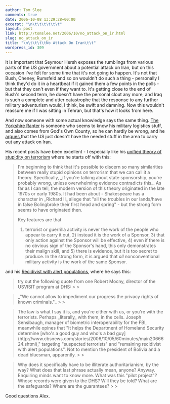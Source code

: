 ```yaml
---
author: Tom Slee
comments: true
date: 2006-10-08 13:29:28+00:00
excerpt: "\n\t\t\t\t\t\t"
layout: post
link: http://tomslee.net/2006/10/no_attack_on_ir.html
slug: no_attack_on_ir
title: "\n\t\t\t\tNo Attack On Iran\t\t"
wordpress_id: 309
---
```



				

It is important that Seymour Hersh exposes the rumblings from various parts of the US government about a potential attack on Iran, but on this occasion I've felt for some time that it's not going to happen. It's not that Bush, Cheney, Rumsfeld and so on wouldn't do such a thing - personally I think they'd do it in a heartbeat if it gained them a few points in the polls - but that they can't even if they want to. It's getting close to the end of Bush's second term, he doesn't have the personal clout any more, and Iraq is such a complete and utter catastrophe that the response to any further military adventurism would, I think, be swift and damning. Now this wouldn't reassure me if I was sitting in Tehran, but that's how it looks from here.




And now someone with some actual knowledge says the same thing. [The Yorkshire Ranter](http://yorkshire-ranter.blogspot.com/) is someone who seems to know his military logistics stuff, and also comes from God's Own County, so he can hardly be wrong, and he [argues ](http://yorkshire-ranter.blogspot.com/2006/10/there-will-be-no-attack-on-iran-this.html)that the US just doesn't have the needed stuff in the area to carry out any attack on Iran.




His recent posts have been excellent - I especially like his [unified theory of stupidity on terrorism](http://yorkshire-ranter.blogspot.com/2006/10/unified-theory-of-stupidity-on.html) where he starts off with this:

<blockquote>I'm beginning to think that it's possible to
discern so many similarities between really stupid opinions on
terrorism that we can call it a theory. Specifically, _if you're talking about state sponsorship, you're probably wrong, unless overwhelming evidence contradicts this_.
As far as I can tell, the modern version of this theory originated in
the late 1970s or early 1980s. It had been about - Shakespeare has a
character in _Richard II_ allege that "all the troubles in our
lands/have in false Bolingbroke their first head and spring" - but the
strong form seems to have originated then.  
  
Key features are that
1) terrorist or guerrilla activity is never the work of the people who
appear to carry it out, 2) instead it is the work of a Sponsor, 3) that
only action against the Sponsor will be effective, 4) even if there is
no obvious sign of the Sponsor's hand, this only demonstrates their
malign skill, and 5) there is evidence, but it is too secret to
produce. In the strong form, it is argued that _all_ nonconventional military activity is the work of the same Sponsor.
> 
> </blockquote>

and his [Recidivist with alert populations](http://yorkshire-ranter.blogspot.com/2006/10/recidivist-with-alert-populations.html), where he says this:

<blockquote>try out the following quote from one Robert Mocny, director of the USVISIT program at DHS:
> 
> </blockquote>

<blockquote>_"We cannot allow to impediment our progress the privacy rights of known criminals."_
> 
> </blockquote>

<blockquote>The law is what I say it is, and you're either with us, or you're with the terrorists. Perhaps _literally_
with them, in the cells. Joseph Sensibaugh, manager of biometric
interoperability for the FBI, meanwhile opines that "It helps the
Department of Homeland Security determine [who's a good guy and who's a bad guy](http://www.cbsnews.com/stories/2006/10/05/60minutes/main2066624.shtml),"
targeting "suspected terrorists" and "remaining recidivist with alert
populations". Not to mention the president of Bolivia and a dead
bluesman, apparently.
> 
> </blockquote>

<blockquote>Why does it specifically have to be
illiterate authoritarianism, by the way? What does that last phrase
actually mean, anyone? Anyway. Enquiring minds want to know more. What
was this "pilot project"? Whose records were given to the DHS? Will
they be told? What are the safeguards? Where are the guarantees?
> 
> </blockquote>

Good questions Alex.


		
